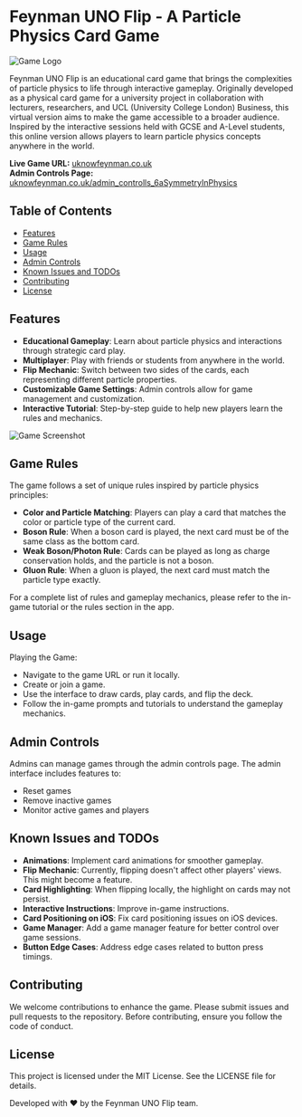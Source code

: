 # Feynman UNO Flip - A Particle Physics Card Game

![Game Logo](path_to_logo_image)

Feynman UNO Flip is an educational card game that brings the complexities of particle physics to life through interactive gameplay. Originally developed as a physical card game for a university project in collaboration with lecturers, researchers, and UCL (University College London) Business, this virtual version aims to make the game accessible to a broader audience. Inspired by the interactive sessions held with GCSE and A-Level students, this online version allows players to learn particle physics concepts anywhere in the world.

**Live Game URL:** [uknowfeynman.co.uk](http://www.uknowfeynman.co.uk)  
**Admin Controls Page:** [uknowfeynman.co.uk/admin_controlls_6aSymmetryInPhysics](http://www.uknowfeynman.co.uk/admin_controlls_6aSymmetryInPhysics)

## Table of Contents

- [Features](#features)
- [Game Rules](#game-rules)
- [Usage](#usage)
- [Admin Controls](#admin-controls)
- [Known Issues and TODOs](#known-issues-and-todos)
- [Contributing](#contributing)
- [License](#license)

## Features

- **Educational Gameplay**: Learn about particle physics and interactions through strategic card play.
- **Multiplayer**: Play with friends or students from anywhere in the world.
- **Flip Mechanic**: Switch between two sides of the cards, each representing different particle properties.
- **Customizable Game Settings**: Admin controls allow for game management and customization.
- **Interactive Tutorial**: Step-by-step guide to help new players learn the rules and mechanics.

![Game Screenshot](path_to_screenshot_image)

## Game Rules

The game follows a set of unique rules inspired by particle physics principles:

- **Color and Particle Matching**: Players can play a card that matches the color or particle type of the current card.
- **Boson Rule**: When a boson card is played, the next card must be of the same class as the bottom card.
- **Weak Boson/Photon Rule**: Cards can be played as long as charge conservation holds, and the particle is not a boson.
- **Gluon Rule**: When a gluon is played, the next card must match the particle type exactly.

For a complete list of rules and gameplay mechanics, please refer to the in-game tutorial or the rules section in the app.

## Usage
Playing the Game:

- Navigate to the game URL or run it locally.
- Create or join a game.
- Use the interface to draw cards, play cards, and flip the deck.
- Follow the in-game prompts and tutorials to understand the gameplay mechanics.

## Admin Controls
Admins can manage games through the admin controls page. The admin interface includes features to:
 - Reset games
 - Remove inactive games
 - Monitor active games and players

## Known Issues and TODOs
- **Animations**: Implement card animations for smoother gameplay.
- **Flip Mechanic**: Currently, flipping doesn't affect other players' views. This might become a feature.
- **Card Highlighting**: When flipping locally, the highlight on cards may not persist.
- **Interactive Instructions**: Improve in-game instructions.
- **Card Positioning on iOS**: Fix card positioning issues on iOS devices.
- **Game Manager**: Add a game manager feature for better control over game sessions.
- **Button Edge Cases**: Address edge cases related to button press timings.

## Contributing
We welcome contributions to enhance the game. Please submit issues and pull requests to the repository. Before contributing, ensure you follow the code of conduct.

## License
This project is licensed under the MIT License. See the LICENSE file for details.

Developed with ❤️ by the Feynman UNO Flip team.